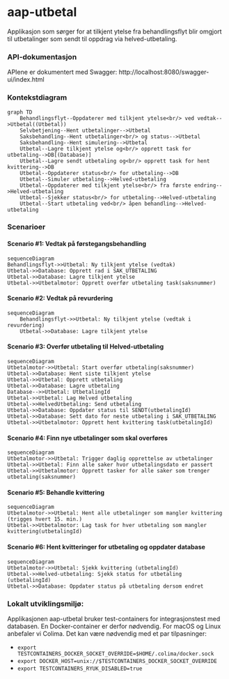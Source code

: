 # aap-utbetal

Applikasjon som sørger for at tilkjent ytelse fra behandlingsflyt blir omgjort til utbetalinger som sendt til oppdrag via helved-utbetaling.

### API-dokumentasjon

APIene er dokumentert med Swagger: http://localhost:8080/swagger-ui/index.html


### Kontekstdiagram
```mermaid
graph TD
    Behandlingsflyt--Oppdaterer med tilkjent ytelse<br/> ved vedtak-->Utbetal((Utbetal))
    Selvbetjening--Hent utbetalinger-->Utbetal
    Saksbehandling--Hent utbetalinger<br/> og status-->Utbetal
    Saksbehandling--Hent simulering-->Utbetal
    Utbetal--Lagre tilkjent ytelse og<br/> opprett task for utbetaling-->DB[(Database)]
    Utbetal--Lagre sendt utbetaling og<br/> opprett task for hent kvittering-->DB
    Utbetal--Oppdaterer status<br/> for utbetaling-->DB
    Utbetal--Simuler utbetaling-->Helved-utbetaling
    Utbetal--Oppdaterer med tilkjent ytelse<br/> fra første endring-->Helved-utbetaling
    Utbetal--Sjekker status<br/> for utbetaling-->Helved-utbetaling
    Utbetal--Start utbetaling ved<br/> åpen behandling-->Helved-utbetaling
```

### Scenarioer

#### Scenario #1: Vedtak på førstegangsbehandling

```mermaid
sequenceDiagram
Behandlingsflyt->>Utbetal: Ny tilkjent ytelse (vedtak)
Utbetal->>Database: Opprett rad i SAK_UTBETALING
Utbetal->>Database: Lagre tilkjent ytelse
Utbetal->>Utbetalmotor: Opprett overfør utbetaling task(saksnummer)

```

#### Scenario #2: Vedtak på revurdering
```mermaid
sequenceDiagram
    Behandlingsflyt->>Utbetal: Ny tilkjent ytelse (vedtak i revurdering)
    Utbetal->>Database: Lagre tilkjent ytelse
```

#### Scenario #3: Overfør utbetaling til Helved-utbetaling

```mermaid
sequenceDiagram
Utbetalmotor->>Utbetal: Start overfør utbetaling(saksnummer)
Utbetal->>Database: Hent siste tilkjent ytelse
Utbetal->>Utbetal: Opprett utbetaling
Utbetal->>Database: Lagre utbetaling
Database-->>Utbetal: UtbetalingId
Utbetal->>Utbetal: Lag Helved utbetaling
Utbetal->>HelvedUtbetaling: Send utbetaling
Utbetal->>Database: Oppdater status til SENDT(utbetalingId)
Utbetal->>Database: Sett dato for neste utbetaling i SAK_UTBETALING
Utbetal->>Utbetalmotor: Opprett hent kvittering task(utbetalingId)
```


#### Scenario #4: Finn nye utbetalinger som skal overføres

```mermaid
sequenceDiagram
Utbetalmotor->>Utbetal: Trigger daglig opprettelse av utbetalinger
Utbetal->>Utbetal: Finn alle saker hvor utbetalingsdato er passert
Utbetal->>Utbetalmotor: Opprett tasker for alle saker som trenger utbetaling(saksnummer)
```

#### Scenario #5: Behandle kvittering

```mermaid
sequenceDiagram
Utbetalmotor->>Utbetal: Hent alle utbetalinger som mangler kvittering (trigges hvert 15. min.)
Utbetal->>Utbetalmotor: Lag task for hver utbetaling som mangler kvittering(utbetalingId)
```
#### Scenario #6: Hent kvitteringer for utbetaling og oppdater database

```mermaid
sequenceDiagram
Utbetalmotor->>Utbetal: Sjekk kvittering (utbetalingId)
Utbetal->>Helved-utbetaling: Sjekk status for utbetaling (utbetalingId)
Utbetal->>Database: Oppdater status på utbetaling dersom endret
```

### Lokalt utviklingsmiljø:

Applikasjonen aap-utbetal bruker test-containers for integrasjonstest med databasen.
En Docker-container er derfor nødvendig.
For macOS og Linux anbefaler vi Colima. Det kan være nødvendig med et par tilpasninger:

* `export TESTCONTAINERS_DOCKER_SOCKET_OVERRIDE=$HOME/.colima/docker.sock`
* `export DOCKER_HOST=unix://$TESTCONTAINERS_DOCKER_SOCKET_OVERRIDE`
* `export TESTCONTAINERS_RYUK_DISABLED=true`
